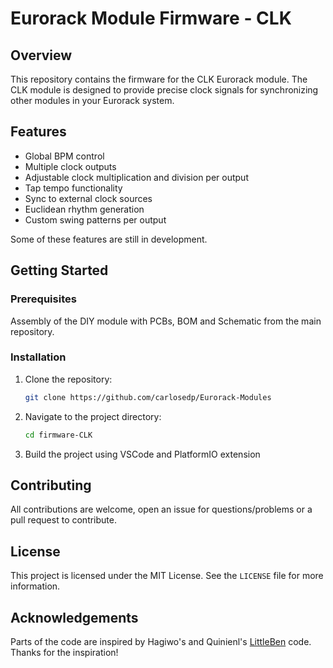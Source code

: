 # Eurorack Module Firmware - CLK

## Overview

This repository contains the firmware for the CLK Eurorack module. The CLK module is designed to provide precise clock signals for synchronizing other modules in your Eurorack system.

## Features

- Global BPM control
- Multiple clock outputs
- Adjustable clock multiplication and division per output
- Tap tempo functionality
- Sync to external clock sources
- Euclidean rhythm generation
- Custom swing patterns per output

Some of these features are still in development.

## Getting Started

### Prerequisites

Assembly of the DIY module with PCBs, BOM and Schematic from the main repository.

### Installation

1. Clone the repository:

    ```sh
    git clone https://github.com/carlosedp/Eurorack-Modules
    ```

2. Navigate to the project directory:

    ```sh
    cd firmware-CLK
    ```

3. Build the project using VSCode and PlatformIO extension


## Contributing

All contributions are welcome, open an issue for questions/problems or a pull request to contribute.

## License

This project is licensed under the MIT License. See the `LICENSE` file for more information.

## Acknowledgements

Parts of the code are inspired by Hagiwo's and Quinienl's [LittleBen](https://github.com/Quinienl/LittleBen-Firmware) code.
Thanks for the inspiration!
